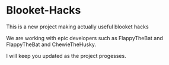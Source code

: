 # Blooket-Hacks
This is a new project making actually useful blooket hacks

We are working with epic developers such as FlappyTheBat and FlappyTheBat and ChewieTheHusky.

I will keep you updated as the project progesses. 
